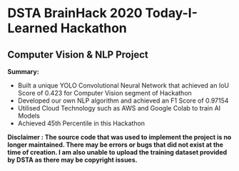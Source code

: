 # DSTA BrainHack 2020 Today-I-Learned Hackathon
## Computer Vision &amp; NLP Project

**Summary:**
- Built a unique YOLO Convolutional Neural Network that achieved an IoU Score of 0.423 for Computer Vision segment of Hackathon
- Developed our own NLP algorithm and achieved an F1 Score of 0.97154
- Utilised Cloud Technology such as AWS and Google Colab to train AI Models
- Achieved 45th Percentile in this Hackathon

**Disclaimer : The source code that was used to implement the project is no longer maintained. There may be errors or bugs that did not exist at the time of creation. I am also unable to upload the training dataset provided by DSTA as there may be copyright issues.**
